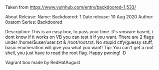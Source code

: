 Taken from https://www.vulnhub.com/entry/backdoored-1,533/ 

About Release:
    Name: Backdoored: 1
    Date release: 10 Aug 2020
    Author: 0xatom
    Series: Backdoored

Description:
    This is an easy box, to pass your time.
    It's vmware based, i dont know if it works on VB you can test it if you want.
    There are 2 flags under /home/$user/user.txt & /root/root.txt.
    No stupid ctfy/guessy stuff, basic enumeration will give you what you want!
    Tip: You can't get a root shell, you just have to read the root flag.
    Happy pwning! :D

Vagrant box made by RedHatAugust
